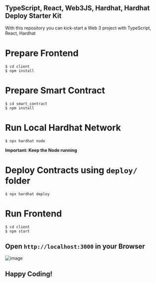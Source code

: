 ## TypeScript, React, Web3JS, Hardhat, Hardhat Deploy Starter Kit
With this repository you can kick-start a Web 3 project with TypeScript, React, Hardhat

# Prepare Frontend

```
$ cd client
$ npm install
```

# Prepare Smart Contract

```
$ cd smart_contract
$ npm install
```

# Run Local Hardhat Network

```
$ npx hardhat node
```

**Important: Keep the Node running**

# Deploy Contracts using `deploy/` folder

```
$ npx hardhat deploy
```

# Run Frontend

```
$ cd client
$ npm start
```
## Open `http://localhost:3000` in your Browser

![image](https://user-images.githubusercontent.com/48050596/165918574-c9069512-7286-4470-8950-acdaa54813ab.png)

## Happy Coding!

